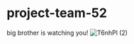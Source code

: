 # project-team-52
big brother is watching you!
![T6nhPl (2)](https://user-images.githubusercontent.com/79235311/125175216-ddcba700-e1df-11eb-842d-3da6176e63fc.png)

